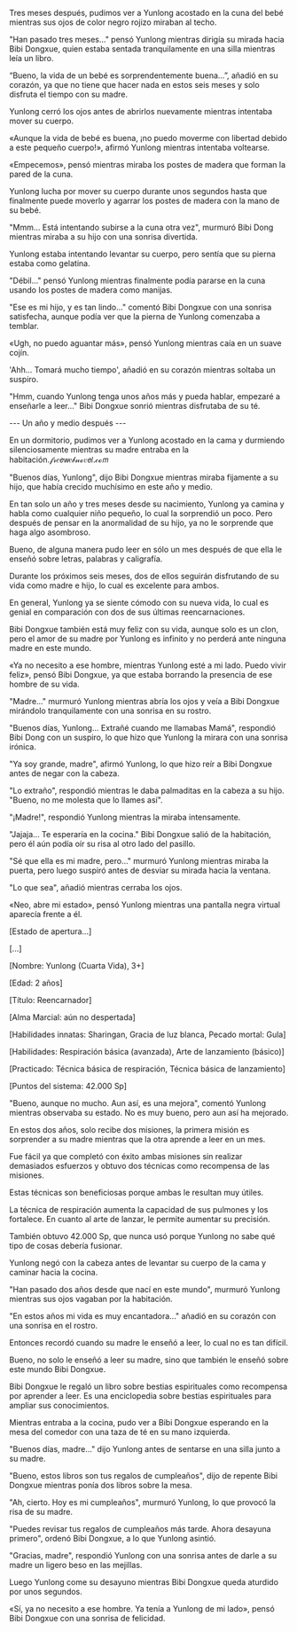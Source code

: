 
Tres meses después, pudimos ver a Yunlong acostado en la cuna del bebé mientras sus ojos de color negro rojizo miraban al techo.

"Han pasado tres meses..." pensó Yunlong mientras dirigía su mirada hacia Bibi Dongxue, quien estaba sentada tranquilamente en una silla mientras leía un libro.

“Bueno, la vida de un bebé es sorprendentemente buena…”, añadió en su corazón, ya que no tiene que hacer nada en estos seis meses y solo disfruta el tiempo con su madre.

Yunlong cerró los ojos antes de abrirlos nuevamente mientras intentaba mover su cuerpo.

«Aunque la vida de bebé es buena, ¡no puedo moverme con libertad debido a este pequeño cuerpo!», afirmó Yunlong mientras intentaba voltearse.

«Empecemos», pensó mientras miraba los postes de madera que forman la pared de la cuna.

Yunlong lucha por mover su cuerpo durante unos segundos hasta que finalmente puede moverlo y agarrar los postes de madera con la mano de su bebé.

"Mmm... Está intentando subirse a la cuna otra vez", murmuró Bibi Dong mientras miraba a su hijo con una sonrisa divertida.

Yunlong estaba intentando levantar su cuerpo, pero sentía que su pierna estaba como gelatina.

"Débil..." pensó Yunlong mientras finalmente podía pararse en la cuna usando los postes de madera como manijas.

"Ese es mi hijo, y es tan lindo..." comentó Bibi Dongxue con una sonrisa satisfecha, aunque podía ver que la pierna de Yunlong comenzaba a temblar.

«Ugh, no puedo aguantar más», pensó Yunlong mientras caía en un suave cojín.

'Ahh... Tomará mucho tiempo', añadió en su corazón mientras soltaba un suspiro.

"Hmm, cuando Yunlong tenga unos años más y pueda hablar, empezaré a enseñarle a leer..." Bibi Dongxue sonrió mientras disfrutaba de su té.

--- Un año y medio después ---

En un dormitorio, pudimos ver a Yunlong acostado en la cama y durmiendo silenciosamente mientras su madre entraba en la habitación.𝒻𝓇𝑒𝘦𝘸𝑒𝒷𝓃ℴ𝑣𝘦𝑙.𝒸ℴ𝘮

"Buenos días, Yunlong", dijo Bibi Dongxue mientras miraba fijamente a su hijo, que había crecido muchísimo en este año y medio.

En tan solo un año y tres meses desde su nacimiento, Yunlong ya camina y habla como cualquier niño pequeño, lo cual la sorprendió un poco. Pero después de pensar en la anormalidad de su hijo, ya no le sorprende que haga algo asombroso.

Bueno, de alguna manera pudo leer en sólo un mes después de que ella le enseñó sobre letras, palabras y caligrafía.

Durante los próximos seis meses, dos de ellos seguirán disfrutando de su vida como madre e hijo, lo cual es excelente para ambos.

En general, Yunlong ya se siente cómodo con su nueva vida, lo cual es genial en comparación con dos de sus últimas reencarnaciones.

Bibi Dongxue también está muy feliz con su vida, aunque solo es un clon, pero el amor de su madre por Yunlong es infinito y no perderá ante ninguna madre en este mundo.

«Ya no necesito a ese hombre, mientras Yunlong esté a mi lado. Puedo vivir feliz», pensó Bibi Dongxue, ya que estaba borrando la presencia de ese hombre de su vida.

"Madre..." murmuró Yunlong mientras abría los ojos y veía a Bibi Dongxue mirándolo tranquilamente con una sonrisa en su rostro.

"Buenos días, Yunlong... Extrañé cuando me llamabas Mamá", respondió Bibi Dong con un suspiro, lo que hizo que Yunlong la mirara con una sonrisa irónica.

"Ya soy grande, madre", afirmó Yunlong, lo que hizo reír a Bibi Dongxue antes de negar con la cabeza.

"Lo extraño", respondió mientras le daba palmaditas en la cabeza a su hijo. "Bueno, no me molesta que lo llames así".

"¡Madre!", respondió Yunlong mientras la miraba intensamente.

"Jajaja... Te esperaría en la cocina." Bibi Dongxue salió de la habitación, pero él aún podía oír su risa al otro lado del pasillo.

"Sé que ella es mi madre, pero..." murmuró Yunlong mientras miraba la puerta, pero luego suspiró antes de desviar su mirada hacia la ventana.

"Lo que sea", añadió mientras cerraba los ojos.

«Neo, abre mi estado», pensó Yunlong mientras una pantalla negra virtual aparecía frente a él.

[Estado de apertura...]

[...]

[Nombre: Yunlong (Cuarta Vida), 3+]

[Edad: 2 años]

[Título: Reencarnador]

[Alma Marcial: aún no despertada]

[Habilidades innatas: Sharingan, Gracia de luz blanca, Pecado mortal: Gula]

[Habilidades: Respiración básica (avanzada), Arte de lanzamiento (básico)]

[Practicado: Técnica básica de respiración, Técnica básica de lanzamiento]

[Puntos del sistema: 42.000 Sp]

"Bueno, aunque no mucho. Aun así, es una mejora", comentó Yunlong mientras observaba su estado. No es muy bueno, pero aun así ha mejorado.

En estos dos años, solo recibe dos misiones, la primera misión es sorprender a su madre mientras que la otra aprende a leer en un mes.

Fue fácil ya que completó con éxito ambas misiones sin realizar demasiados esfuerzos y obtuvo dos técnicas como recompensa de las misiones.

Estas técnicas son beneficiosas porque ambas le resultan muy útiles.

La técnica de respiración aumenta la capacidad de sus pulmones y los fortalece. En cuanto al arte de lanzar, le permite aumentar su precisión.

También obtuvo 42.000 Sp, que nunca usó porque Yunlong no sabe qué tipo de cosas debería fusionar.

Yunlong negó con la cabeza antes de levantar su cuerpo de la cama y caminar hacia la cocina.

"Han pasado dos años desde que nací en este mundo", murmuró Yunlong mientras sus ojos vagaban por la habitación.

"En estos años mi vida es muy encantadora..." añadió en su corazón con una sonrisa en el rostro.

Entonces recordó cuando su madre le enseñó a leer, lo cual no es tan difícil.

Bueno, no solo le enseñó a leer su madre, sino que también le enseñó sobre este mundo Bibi Dongxue.

Bibi Dongxue le regaló un libro sobre bestias espirituales como recompensa por aprender a leer. Es una enciclopedia sobre bestias espirituales para ampliar sus conocimientos.

Mientras entraba a la cocina, pudo ver a Bibi Dongxue esperando en la mesa del comedor con una taza de té en su mano izquierda.

"Buenos días, madre..." dijo Yunlong antes de sentarse en una silla junto a su madre.

"Bueno, estos libros son tus regalos de cumpleaños", dijo de repente Bibi Dongxue mientras ponía dos libros sobre la mesa.

"Ah, cierto. Hoy es mi cumpleaños", murmuró Yunlong, lo que provocó la risa de su madre.

"Puedes revisar tus regalos de cumpleaños más tarde. Ahora desayuna primero", ordenó Bibi Dongxue, a lo que Yunlong asintió.

"Gracias, madre", respondió Yunlong con una sonrisa antes de darle a su madre un ligero beso en las mejillas.

Luego Yunlong come su desayuno mientras Bibi Dongxue queda aturdido por unos segundos.

«Sí, ya no necesito a ese hombre. Ya tenía a Yunlong de mi lado», pensó Bibi Dongxue con una sonrisa de felicidad.